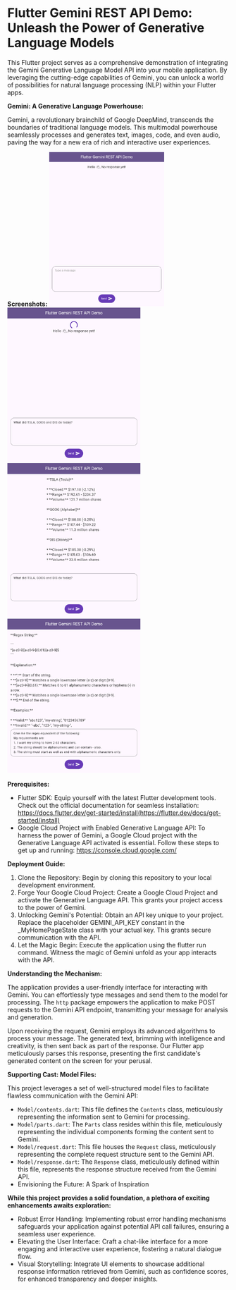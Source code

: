 # Flutter Gemini REST API Demo: Unleash the Power of Generative Language Models

This Flutter project serves as a comprehensive demonstration of integrating the Gemini Generative Language Model API into your mobile application. By leveraging the cutting-edge capabilities of Gemini, you can unlock a world of possibilities for natural language processing (NLP) within your Flutter apps.

**Gemini: A Generative Language Powerhouse:**

Gemini, a revolutionary brainchild of Google DeepMind, transcends the boundaries of traditional language models. This multimodal powerhouse seamlessly processes and generates text, images, code, and even audio, paving the way for a new era of rich and interactive user experiences.

**Screenshots:**
<img height="350px" src="screenshots/1.png"
alt="Screenshot" />
<img height="350px" src="screenshots/2.png"
alt="Screenshot" />
<img height="350px" src="screenshots/3.png"
alt="Screenshot" />
<img height="350px" src="screenshots/4.png"
alt="Screenshot" />

**Prerequisites:**

* Flutter SDK: Equip yourself with the latest Flutter development tools. Check out the official documentation for seamless installation: https://docs.flutter.dev/get-started/install(https://flutter.dev/docs/get-started/install)
* Google Cloud Project with Enabled Generative Language API: To harness the power of Gemini, a Google Cloud project with the Generative Language API activated is essential. Follow these steps to get up and running: https://console.cloud.google.com/

**Deployment Guide:**

1. Clone the Repository: Begin by cloning this repository to your local development environment.
2. Forge Your Google Cloud Project: Create a Google Cloud Project and activate the Generative Language API. This grants your project access to the power of Gemini.
3. Unlocking Gemini's Potential: Obtain an API key unique to your project. Replace the placeholder GEMINI_API_KEY constant in the _MyHomePageState class with your actual key. This grants secure communication with the API.
4. Let the Magic Begin: Execute the application using the flutter run command. Witness the magic of Gemini unfold as your app interacts with the API.

**Understanding the Mechanism:**

The application provides a user-friendly interface for interacting with Gemini. You can effortlessly type messages and send them to the model for processing. The `http` package empowers the application to make POST requests to the Gemini API endpoint, transmitting your message for analysis and generation.

Upon receiving the request, Gemini employs its advanced algorithms to process your message. The generated text, brimming with intelligence and creativity, is then sent back as part of the response. Our Flutter app meticulously parses this response, presenting the first candidate's generated content on the screen for your perusal.

**Supporting Cast: Model Files:**

This project leverages a set of well-structured model files to facilitate flawless communication with the Gemini API:

* `Model/contents.dart`: This file defines the `Contents` class, meticulously representing the information sent to Gemini for processing.
* `Model/parts.dart`: The `Parts` class resides within this file, meticulously representing the individual components forming the content sent to Gemini.
* `Model/request.dart`: This file houses the `Request` class, meticulously representing the complete request structure sent to the Gemini API.
* `Model/response.dart`: The `Response` class, meticulously defined within this file, represents the response structure received from the Gemini API.
* Envisioning the Future: A Spark of Inspiration

**While this project provides a solid foundation, a plethora of exciting enhancements awaits exploration:**

* Robust Error Handling: Implementing robust error handling mechanisms safeguards your application against potential API call failures, ensuring a seamless user experience.
* Elevating the User Interface: Craft a chat-like interface for a more engaging and interactive user experience, fostering a natural dialogue flow.
* Visual Storytelling: Integrate UI elements to showcase additional response information retrieved from Gemini, such as confidence scores, for enhanced transparency and deeper insights.
